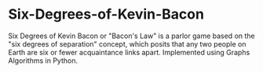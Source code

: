 # Six-Degrees-of-Kevin-Bacon
Six Degrees of Kevin Bacon or "Bacon's Law" is a parlor game based on the "six degrees of separation" concept, which posits that any two people on Earth are six or fewer acquaintance links apart. Implemented using Graphs Algorithms in Python.
